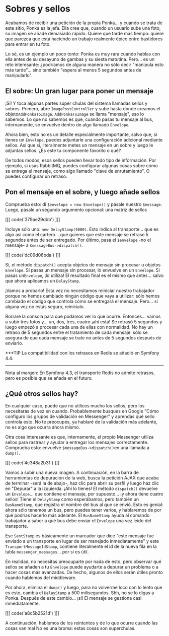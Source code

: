 # Sobres y sellos

Acabamos de recibir una petición de la propia Ponka... y cuando se trata de este sitio, Ponka es la jefa. Ella cree que, cuando un usuario sube una foto, su imagen se añade demasiado rápido. Quiere que tarde más tiempo: quiere que parezca que está haciendo un trabajo realmente épico entre bastidores para entrar en tu foto.

Lo sé, es un ejemplo un poco tonto: Ponka es muy rara cuando hablas con ella antes de su desayuno de gambas y su siesta matutina. Pero... es un reto interesante: ¿podríamos de alguna manera no sólo decir "manipula esto más tarde"... sino también "espera al menos 5 segundos antes de manipularlo".

## El sobre: Un gran lugar para poner un mensaje

¡Sí! Y toca algunas partes súper chulas del sistema llamadas sellos y sobres. Primero, abre `ImagePostController` y sube hasta donde creamos el objeto`AddPonkaToImage`. `AddPonkaToImage` se llama "mensaje", eso lo sabemos. Lo que no sabemos es que, cuando pasas tu mensaje al bus, internamente, se envuelve dentro de algo llamado `Envelope`.

Ahora bien, esto no es un detalle especialmente importante, salvo que, si tienes un `Envelope`, puedes adjuntarle una configuración adicional mediante sellos. Así que sí, literalmente metes un mensaje en un sobre y luego le adjuntas sellos. ¿Es este tu componente favorito o qué?

De todos modos, esos sellos pueden llevar todo tipo de información. Por ejemplo, si usas RabbitMQ, puedes configurar algunas cosas sobre cómo se entrega el mensaje, como algo llamado "clave de enrutamiento". O puedes configurar un retraso.

## Pon el mensaje en el sobre, y luego añade sellos

Comprueba esto: di `$envelope = new Envelope()` y pásale nuestro `$message`. Luego, pásale un segundo argumento opcional: una matriz de sellos 

[[[ code('379ae29dbb') ]]]

Incluye sólo uno: `new DelayStamp(5000)`. Esto indica al transporte... que es algo así como el cartero... que quieres que este mensaje se retrase 5 segundos antes de ser entregado. Por último, pasa el `$envelope` -no el mensaje- a `$messageBus->dispatch()`.

[[[ code('dc09d06bda') ]]]

Sí, el método `dispatch()` acepta objetos de mensaje sin procesar u objetos `Envelope`. Si pasas un mensaje sin procesar, lo envuelve en un `Envelope`. Si pasas un`Envelope`, ¡lo utiliza! El resultado final es el mismo que antes... salvo que ahora aplicamos un `DelayStamp`.

¡Vamos a probarlo! Esta vez no necesitamos reiniciar nuestro trabajador porque no hemos cambiado ningún código que vaya a utilizar: sólo hemos cambiado el código que controla cómo se entregará el mensaje. Pero... si alguna vez no estás seguro, reinícialo.

Borraré la consola para que podamos ver lo que ocurre. Entonces... vamos a subir tres fotos y... un, dos, tres, cuatro ¡ahí está! Se retrasó 5 segundos y luego empezó a procesar cada una de ellas con normalidad. No hay un retraso de 5 segundos entre el tratamiento de cada mensaje: sólo se asegura de que cada mensaje se trate no antes de 5 segundos después de enviarlo.

***TIP
La compatibilidad con los retrasos en Redis se añadió en Symfony 4.4.
***

Nota al margen: En Symfony 4.3, el transporte Redis no admite retrasos, pero es posible que se añada en el futuro.

## ¿Qué otros sellos hay?

En cualquier caso, puede que no utilices mucho los sellos, pero los necesitarás de vez en cuando. Probablemente busques en Google "Cómo configuro los grupos de validación en Messenger" y aprendas qué sello controla esto. No te preocupes, ya hablaré de la validación más adelante, no es algo que ocurra ahora mismo.

Otra cosa interesante es que, internamente, el propio Messenger utiliza sellos para rastrear y ayudar a entregar los mensajes correctamente. Comprueba esto: envuelve `$messageBus->dispatch()`en una llamada a `dump()`.

[[[ code('4c348a2b31') ]]]

Vamos a subir una nueva imagen. A continuación, en la barra de herramientas de depuración de la web, busca la petición AJAX que acaba de terminar -será la de abajo-, haz clic para abrir su perfil y luego haz clic en "Depurar" a la izquierda. ¡Ahí lo tienes! El método `dispatch()` devuelve un `Envelope`... que contiene el mensaje, por supuesto... ¡y ahora tiene cuatro sellos! Tiene el `DelayStamp` como esperábamos, pero también un `BusNameStamp`, que registra el nombre del bus al que se envió. Esto es genial: ahora sólo tenemos un bus, pero puedes tener varios, y hablaremos de por qué podrías hacerlo más adelante. El `BusNameStamp` ayuda al comando trabajador a saber a qué bus debe enviar el `Envelope` una vez leído del transporte.

Ese `SentStamp` es básicamente un marcador que dice "este mensaje fue enviado a un transporte en lugar de ser manejado inmediatamente" y este `TransportMessageIdStamp`, contiene literalmente el id de la nueva fila en la tabla `messenger_messages`... por si es útil.

En realidad, no necesitas preocuparte por nada de esto, pero observar qué sellos se añaden a tu `Envelope` puede ayudarte a depurar un problema o a hacer cosas más avanzadas. De hecho, algunos de ellos serán útiles pronto cuando hablemos del middleware.

Por ahora, elimina el `dump()` y luego, para no volverme loco con lo lento que es esto, cambia el `DelayStamp` a 500 milisegundos. Shh, no se lo digas a Ponka. Después de este cambio... ¡sí! El mensaje se gestiona casi inmediatamente.

[[[ code('a8c5b2521d') ]]]

A continuación, hablemos de los reintentos y de lo que ocurre cuando las cosas van mal No es una broma: estas cosas son superchulas.
